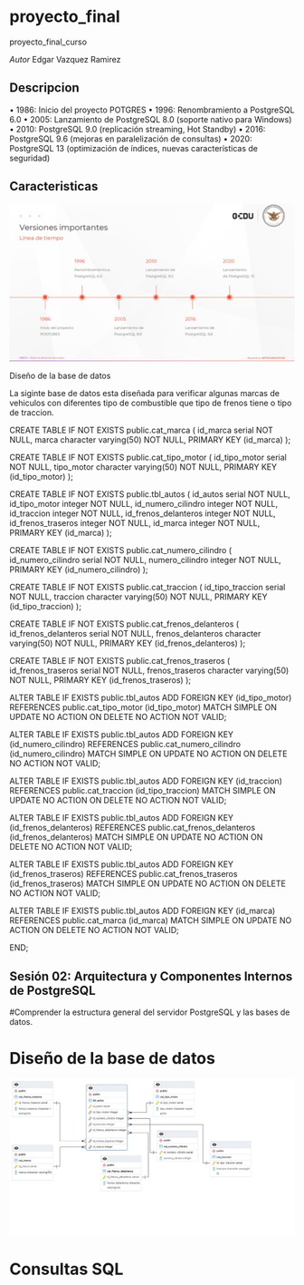 # proyecto_final
proyecto_final_curso
 
 *Autor* Edgar Vazquez Ramirez

 ## Descripcion 
• 1986: Inicio del proyecto POTGRES
• 1996: Renombramiento a PostgreSQL 6.0
• 2005: Lanzamiento de PostgreSQL 8.0 (soporte nativo para Windows)
• 2010: PostgreSQL 9.0 (replicación streaming, Hot Standby)
• 2016: PostgreSQL 9.6 (mejoras en paralelización de consultas)
• 2020: PostgreSQL 13 (optimización de índices, nuevas características de seguridad)

## Caracteristicas

![img](./imagenes/Tiempo.jpg)

 Diseño de la base de datos

 La siginte base de datos esta diseñada para verificar algunas marcas de vehiculos con diferentes tipo de combustible que tipo de frenos tiene o tipo de traccion. 

CREATE TABLE IF NOT EXISTS public.cat_marca
(
    id_marca serial NOT NULL,
    marca character varying(50) NOT NULL,
    PRIMARY KEY (id_marca)
);

CREATE TABLE IF NOT EXISTS public.cat_tipo_motor
(
    id_tipo_motor serial NOT NULL,
    tipo_motor character varying(50) NOT NULL,
    PRIMARY KEY (id_tipo_motor)
);

CREATE TABLE IF NOT EXISTS public.tbl_autos
(
    id_autos serial NOT NULL,
    id_tipo_motor integer NOT NULL,
    id_numero_cilindro integer NOT NULL,
    id_traccion integer NOT NULL,
    id_frenos_delanteros integer NOT NULL,
    id_frenos_traseros integer NOT NULL,
    id_marca integer NOT NULL,
    PRIMARY KEY (id_marca)
);

CREATE TABLE IF NOT EXISTS public.cat_numero_cilindro
(
    id_numero_cilindro serial NOT NULL,
    numero_cilindro integer NOT NULL,
    PRIMARY KEY (id_numero_cilindro)
);

CREATE TABLE IF NOT EXISTS public.cat_traccion
(
    id_tipo_traccion serial NOT NULL,
    traccion character varying(50) NOT NULL,
    PRIMARY KEY (id_tipo_traccion)
);

CREATE TABLE IF NOT EXISTS public.cat_frenos_delanteros
(
    id_frenos_delanteros serial NOT NULL,
    frenos_delanteros character varying(50) NOT NULL,
    PRIMARY KEY (id_frenos_delanteros)
);

CREATE TABLE IF NOT EXISTS public.cat_frenos_traseros
(
    id_frenos_traseros serial NOT NULL,
    frenos_traseros character varying(50) NOT NULL,
    PRIMARY KEY (id_frenos_traseros)
);

ALTER TABLE IF EXISTS public.tbl_autos
    ADD FOREIGN KEY (id_tipo_motor)
    REFERENCES public.cat_tipo_motor (id_tipo_motor) MATCH SIMPLE
    ON UPDATE NO ACTION
    ON DELETE NO ACTION
    NOT VALID;


ALTER TABLE IF EXISTS public.tbl_autos
    ADD FOREIGN KEY (id_numero_cilindro)
    REFERENCES public.cat_numero_cilindro (id_numero_cilindro) MATCH SIMPLE
    ON UPDATE NO ACTION
    ON DELETE NO ACTION
    NOT VALID;


ALTER TABLE IF EXISTS public.tbl_autos
    ADD FOREIGN KEY (id_traccion)
    REFERENCES public.cat_traccion (id_tipo_traccion) MATCH SIMPLE
    ON UPDATE NO ACTION
    ON DELETE NO ACTION
    NOT VALID;


ALTER TABLE IF EXISTS public.tbl_autos
    ADD FOREIGN KEY (id_frenos_delanteros)
    REFERENCES public.cat_frenos_delanteros (id_frenos_delanteros) MATCH SIMPLE
    ON UPDATE NO ACTION
    ON DELETE NO ACTION
    NOT VALID;


ALTER TABLE IF EXISTS public.tbl_autos
    ADD FOREIGN KEY (id_frenos_traseros)
    REFERENCES public.cat_frenos_traseros (id_frenos_traseros) MATCH SIMPLE
    ON UPDATE NO ACTION
    ON DELETE NO ACTION
    NOT VALID;


ALTER TABLE IF EXISTS public.tbl_autos
    ADD FOREIGN KEY (id_marca)
    REFERENCES public.cat_marca (id_marca) MATCH SIMPLE
    ON UPDATE NO ACTION
    ON DELETE NO ACTION
    NOT VALID;

END;

 ## Sesión 02: Arquitectura y Componentes Internos de PostgreSQL
 #Comprender la estructura general del servidor PostgreSQL y las bases de datos.


 # Diseño de la base de datos
 ![img](./diagrama%20entidad%20relacion/proyecto.pgerd.png)


# Consultas SQL
